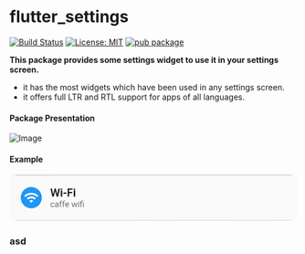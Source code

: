  # flutter_settings
[![Build Status](https://travis-ci.org/joemccann/dillinger.svg?branch=master)](https://travis-ci.org/joemccann/dillinger) [![License: MIT](https://img.shields.io/badge/License-MIT-yellow.svg)](https://opensource.org/licenses/MIT)
 [![pub package](https://img.shields.io/pub/v/charts_common.svg)](https://pub.dartlang.org/packages/charts_common)


**This package provides some settings widget to use it in your settings screen.**
- it has the most widgets which have been used in any settings screen.
- it offers full LTR and RTL support for apps of all languages. 

#### Package Presentation 
![Image](images/flutter_settings.gif)

#### Example

![Image](images/wifi.jpg)


### asd